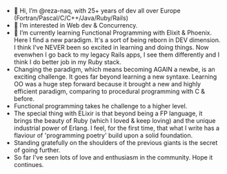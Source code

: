 - 👋 Hi, I’m @reza-naq, with 25+ years of dev all over Europe (Fortran/Pascal/C/C++/Java/Ruby/Rails)
- 👀 I’m interested in Web dev & Concurrency.
- 🌱 I’m currently learning Functional Programming with Elixit & Phoenix. Here I find a new paradigm. It's a sort of being reborn in DEV dimension. I think I've NEVER been so excited in learning and doing things. Now evenwhen I go back to my legacy Rails apps, I see them differently and I think I do better job in my Ruby stack.
- Changing the paradigm, which means becoming AGAIN a newbe, is an exciting challenge. It goes far beyond learning a new syntaxe. Learning OO was a huge step forward because it brought a new and highly efficient paradigm, comparing to procedural programming with C & before.
- Functional programming takes he challenge to a higher level.
- The special thing with ELixir is that beyond being a FP language, it brings the beauty of Ruby (which I loved & keep loving) and the unique industrial power of Erlang. I feel, for the first time, that what I write has a flaviour of 'programming poetry' build upon a solid foundation.
- Standing gratefully on the shoulders of the previous giants is the secret of going further.
- So far I've seen lots of love and enthusiasm in the community. Hope it continues.

<!---
reza-naq/reza-naq is a ✨ special ✨ repository because its `README.md` (this file) appears on your GitHub profile.
You can click the Preview link to take a look at your changes.
--->
